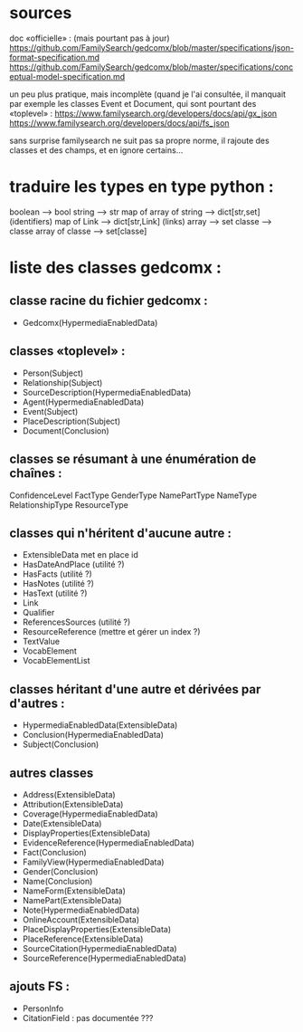 # sources
doc «officielle» : (mais pourtant pas à jour)
https://github.com/FamilySearch/gedcomx/blob/master/specifications/json-format-specification.md
https://github.com/FamilySearch/gedcomx/blob/master/specifications/conceptual-model-specification.md

un peu plus pratique, mais incomplète (quand je l'ai consultée, il manquait par exemple les classes Event et Document, qui sont pourtant des «toplevel» :
https://www.familysearch.org/developers/docs/api/gx_json
https://www.familysearch.org/developers/docs/api/fs_json

sans surprise familysearch ne suit pas sa propre norme, il rajoute des classes et des champs, et en ignore certains…

# traduire les types en type python :
boolean                 --> bool
string                  --> str
map of array of string  --> dict[str,set]   (identifiers)
map of Link             --> dict[str,Link]  (links)
array                   --> set
classe                  --> classe
array of classe         --> set[classe]

# liste des classes gedcomx :

## classe racine du fichier gedcomx :
* Gedcomx(HypermediaEnabledData)

## classes «toplevel» :
* Person(Subject)
* Relationship(Subject)
* SourceDescription(HypermediaEnabledData)
* Agent(HypermediaEnabledData)
* Event(Subject)
* PlaceDescription(Subject)
* Document(Conclusion)

## classes se résumant à une énumération de chaînes :
ConfidenceLevel
FactType
GenderType
NamePartType
NameType
RelationshipType
ResourceType

## classes qui n'héritent d'aucune autre :
* ExtensibleData	met en place id
* HasDateAndPlace (utilité ?)
* HasFacts (utilité ?)
* HasNotes (utilité ?)
* HasText (utilité ?)
* Link
* Qualifier
* ReferencesSources (utilité ?)
* ResourceReference   (mettre et gérer un index ?)
* TextValue
* VocabElement
* VocabElementList

## classes héritant d'une autre et dérivées par d'autres :
* HypermediaEnabledData(ExtensibleData)
* Conclusion(HypermediaEnabledData)
* Subject(Conclusion)

##  autres classes
* Address(ExtensibleData)
* Attribution(ExtensibleData)
* Coverage(HypermediaEnabledData)
* Date(ExtensibleData)
* DisplayProperties(ExtensibleData)
* EvidenceReference(HypermediaEnabledData)
* Fact(Conclusion)
* FamilyView(HypermediaEnabledData)
* Gender(Conclusion)
* Name(Conclusion)
* NameForm(ExtensibleData)
* NamePart(ExtensibleData)
* Note(HypermediaEnabledData)
* OnlineAccount(ExtensibleData)
* PlaceDisplayProperties(ExtensibleData)
* PlaceReference(ExtensibleData)
* SourceCitation(HypermediaEnabledData)
* SourceReference(HypermediaEnabledData)

##  ajouts FS :
* PersonInfo
* CitationField : pas documentée ???

